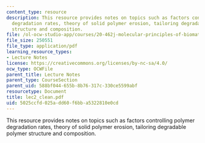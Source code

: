 ```yaml
---
content_type: resource
description: This resource provides notes on topics such as factors controlling polymer
  degradation rates, theory of solid polymer erosion, tailoring degradable polymer
  structure and composition.
file: /ol-ocw-studio-app/courses/20-462j-molecular-principles-of-biomaterials-spring-2006/5025ccfd025add60f6bba5322810e0cd_lec2_clean.pdf
file_size: 250551
file_type: application/pdf
learning_resource_types:
- Lecture Notes
license: https://creativecommons.org/licenses/by-nc-sa/4.0/
ocw_type: OCWFile
parent_title: Lecture Notes
parent_type: CourseSection
parent_uid: 588bf044-655b-8b76-317c-330ce5599abf
resourcetype: Document
title: lec2_clean.pdf
uid: 5025ccfd-025a-dd60-f6bb-a5322810e0cd
---
```

This resource provides notes on topics such as factors controlling polymer degradation rates, theory of solid polymer erosion, tailoring degradable polymer structure and composition.